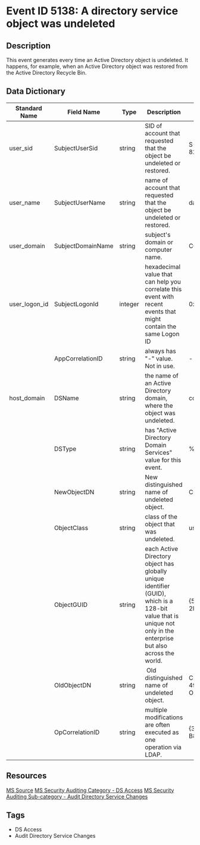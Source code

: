# Event ID 5138: A directory service object was undeleted

## Description
This event generates every time an Active Directory object is undeleted. It happens, for example, when an Active Directory object was restored from the Active Directory Recycle Bin.

## Data Dictionary
|Standard Name|Field Name|Type|Description|Sample Value|
|---|---|---|---|---|
|user_sid|SubjectUserSid|string|SID of account that requested that the object be undeleted or restored.|S-1-5-21-3457937927-2839227994-823803824-1104|
|user_name|SubjectUserName|string|name of account that requested that the object be undeleted or restored.|dadmin|
|user_domain|SubjectDomainName|string|subject's domain or computer name.|CONTOSO|
|user_logon_id|SubjectLogonId|integer|hexadecimal value that can help you correlate this event with recent events that might contain the same Logon ID|0x3be49|
||AppCorrelationID|string|always has "-" value. Not in use.|-|
|host_domain|DSName|string|the name of an Active Directory domain, where the object was undeleted.|contoso.local|
||DSType|string|has "Active Directory Domain Services" value for this event.|%%14676|
||NewObjectDN|string|New distinguished name of undeleted object.|CN=Andrei,CN=Users,DC=contoso,DC=local|
||ObjectClass|string|class of the object that was undeleted.|user|
||ObjectGUID|string|each Active Directory object has globally unique identifier (GUID), which is a 128-bit value that is unique not only in the enterprise but also across the world.|{53511188-BC98-4995-9D78-2D40143C9711}|
||OldObjectDN|string| Old distinguished name of undeleted object.|CN=Andrei\0ADEL:53511188-bc98-4995-9d78-2d40143c9711,CN=Deleted Objects,DC=contoso,DC=local|
||OpCorrelationID|string|multiple modifications are often executed as one operation via LDAP.|{3E2B5ECF-4C35-4C3F-8D82-B8D6F477D846}|

## Resources
[MS Source](https://github.com/MicrosoftDocs/windows-itpro-docs/blob/master/windows/security/threat-protection/auditing/event-5138.md)
[MS Security Auditing Category - DS Access](https://docs.microsoft.com/en-us/windows/security/threat-protection/auditing/advanced-security-audit-policy-settings#ds-access)
[MS Security Auditing Sub-category - Audit Directory Service Changes](https://github.com/MicrosoftDocs/windows-itpro-docs/tree/master/windows/security/threat-protection/auditing/audit-directory-service-changes.md)

## Tags
* DS Access
* Audit Directory Service Changes
